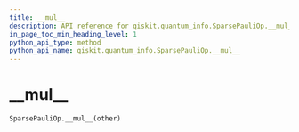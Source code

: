 ```yaml
---
title: __mul__
description: API reference for qiskit.quantum_info.SparsePauliOp.__mul__
in_page_toc_min_heading_level: 1
python_api_type: method
python_api_name: qiskit.quantum_info.SparsePauliOp.__mul__
---
```


# \_\_mul\_\_

<span id="qiskit.quantum_info.SparsePauliOp.__mul__" />

`SparsePauliOp.__mul__(other)`

